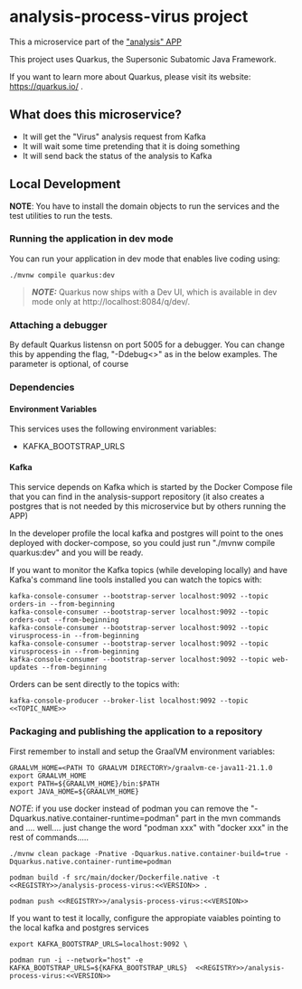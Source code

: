 # analysis-process-virus project

This a microservice part of the ["analysis" APP](https://github.com/luisarizmendi/analysis)

This project uses Quarkus, the Supersonic Subatomic Java Framework.

If you want to learn more about Quarkus, please visit its website: https://quarkus.io/ .

## What does this microservice?

* It will get the "Virus" analysis request from Kafka 
* It will wait some time pretending that it is doing something
* It will send back the status of the analysis to Kafka

## Local Development

__NOTE__: You have to install the domain objects to run the services and the test utilities to run the tests. 


### Running the application in dev mode

You can run your application in dev mode that enables live coding using:
```shell script
./mvnw compile quarkus:dev
```

> **_NOTE:_**  Quarkus now ships with a Dev UI, which is available in dev mode only at http://localhost:8084/q/dev/.


### Attaching a debugger

By default Quarkus listensn on port 5005 for a debugger.  You can change this by appending the flag, "-Ddebug<<PORT NUMBER>>" as in the below examples.  The parameter is optional, of course

### Dependencies
#### Environment Variables

This services uses the following environment variables:
* KAFKA_BOOTSTRAP_URLS


#### Kafka
This service depends on Kafka which is started by the Docker Compose file that you can find in the analysis-support repository (it also creates a postgres that is not needed by this microservice but by others running the APP)

In the developer profile the local kafka and postgres will point to the ones deployed with docker-compose, so you could just run "./mvnw compile quarkus:dev" and you will be ready.


If you want to monitor the Kafka topics (while developing locally) and have Kafka's command line tools installed you can watch the topics with:

```shell script
kafka-console-consumer --bootstrap-server localhost:9092 --topic orders-in --from-beginning
kafka-console-consumer --bootstrap-server localhost:9092 --topic orders-out --from-beginning
kafka-console-consumer --bootstrap-server localhost:9092 --topic virusprocess-in --from-beginning
kafka-console-consumer --bootstrap-server localhost:9092 --topic virusprocess-in --from-beginning
kafka-console-consumer --bootstrap-server localhost:9092 --topic web-updates --from-beginning
```

Orders can be sent directly to the topics with:

```shell script
kafka-console-producer --broker-list localhost:9092 --topic <<TOPIC_NAME>>
```


### Packaging and publishing the application to a repository

First remember to install and setup the GraalVM environment variables:

```shell
GRAALVM_HOME=<PATH TO GRAALVM DIRECTORY>/graalvm-ce-java11-21.1.0
export GRAALVM_HOME
export PATH=${GRAALVM_HOME}/bin:$PATH
export JAVA_HOME=${GRAALVM_HOME}
```

_NOTE_: if you use docker instead of podman you can remove the "-Dquarkus.native.container-runtime=podman" part in the mvn commands and .... well.... just change the word "podman xxx" with "docker xxx" in the rest of commands.....



```shell
./mvnw clean package -Pnative -Dquarkus.native.container-build=true -Dquarkus.native.container-runtime=podman
```

```shell
podman build -f src/main/docker/Dockerfile.native -t <<REGISTRY>>/analysis-process-virus:<<VERSION>> .
```


```shell
podman push <<REGISTRY>>/analysis-process-virus:<<VERSION>>
```

If you want to test it locally, configure the appropiate vaiables pointing to the local kafka and postgres services


```shell
export KAFKA_BOOTSTRAP_URLS=localhost:9092 \
```

```shell
podman run -i --network="host" -e KAFKA_BOOTSTRAP_URLS=${KAFKA_BOOTSTRAP_URLS}  <<REGISTRY>>/analysis-process-virus:<<VERSION>>
```

